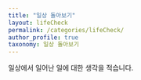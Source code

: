 ```yaml
---
title: "일상 돌아보기"
layout: lifeCheck
permalink: /categories/lifeCheck/
author_profile: true
taxonomy: 일상 돌아보기
---
```

일상에서 일어난 일에 대한 생각을 적습니다.
